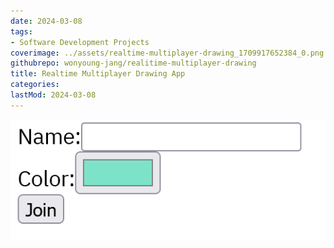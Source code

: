 ```yaml
---
date: 2024-03-08
tags:
- Software Development Projects
coverimage: ../assets/realtime-multiplayer-drawing_1709917652384_0.png
githubrepo: wonyoung-jang/realitime-multiplayer-drawing
title: Realtime Multiplayer Drawing App
categories:
lastMod: 2024-03-08
---
```

![realtime-multiplayer-drawing.png](/assets/realtime-multiplayer-drawing_1709917652384_0.png)
